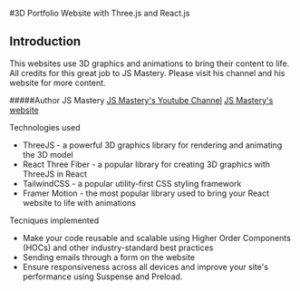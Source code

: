 #3D Portfolio Website with Three.js and React.js

## Introduction
This websites use 3D graphics and animations to bring their content to life.
All credits for this great job to JS Mastery. Please visit his channel and his website for more content.

#####Author JS Mastery
[JS Mastery's Youtube Channel](https://www.youtube.com/watch?v=0fYi8SGA20k)
[JS Mastery's website](https://jsmastery.pro)

Technologies used
- ThreeJS - a powerful 3D graphics library for rendering and animating the 3D model
- React Three Fiber - a popular library for creating 3D graphics with ThreeJS in React
- TailwindCSS - a popular utility-first CSS styling framework
- Framer Motion - the most popular library used to bring your React website to life with animations

Tecniques implemented
- Make your code reusable and scalable using Higher Order Components (HOCs) and other industry-standard best practices
- Sending emails through a form on the website
- Ensure responsiveness across all devices and improve your site's performance using Suspense and Preload.